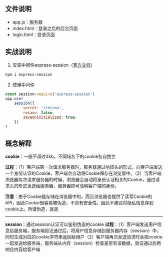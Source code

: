 
## 文件说明
- app.js：服务器
- index.html：登录之后的后台页面
- login.html：登录页面

## 实战说明
1. 安装中间件express-session（[官方文档](https://www.npmjs.com/package/express-session)）
```bash
npm i express-session
```
2. 使用中间件
```javascript
const session=require('express-session')
app.use(
    session({
        secret: 'itheima',
        resave: false,
        saveUninitialized: true,
    })
)

```

## 概念解释
**cookie**：一般不超过4kb，不同域名下的cookie各自独立

**过程**：（1）客户端第一次请求服务器时，服务器通过响应头的形式，向客户端发送一个身份认证的Cookie，客户端会自动将Cookie保存在浏览器中。（2）当客户端浏览器每次请求服务器的时候，浏览器会自动将身份认证相关的Cookie，通过请求头的形式发送给服务器，服务器即可验明客户端的身份。

**注意**：由于Cookie是存储在浏览器中的，而且浏览器也提供了读写Cookie的APl，因此Cookie很容易被伪造，不具有安全性。因此不建议将隐私信息存到cookie上。所谓伪造，就是

---

**session**：通过session认证可以鉴别伪造的cookie
**过程**：（1）客户端发送用户信息给服务端，服务端验证通过后，将用户信息存储到服务器内存（session）中，同时生成对应的cookie字符串返回给用户（2）客户端再次发送请求时会把cookie一起发送给服务端，服务端从内存（session）检查是否有该数据，验证通过后再响应内容给客户端

